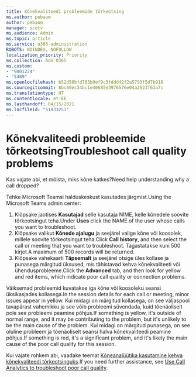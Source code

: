 ```yaml
---
title: Kõnekvaliteedi probleemide tõrkeotsing
ms.author: pebaum
author: pebaum
manager: scotv
ms.audience: Admin
ms.topic: article
ms.service: o365-administration
ROBOTS: NOINDEX, NOFOLLOW
localization_priority: Priority
ms.collection: Adm_O365
ms.custom:
- "9001224"
- "5489"
ms.openlocfilehash: b52d50bfd703b9ef9c3fddd42f2a5793f5d7b918
ms.sourcegitcommit: 8bc60ec34bc1e40685e3976576e04a2623f63a7c
ms.translationtype: HT
ms.contentlocale: et-EE
ms.lasthandoff: 04/15/2021
ms.locfileid: "51833251"
---
```

# <a name="troubleshoot-call-quality-problems"></a><span data-ttu-id="46060-102">Kõnekvaliteedi probleemide tõrkeotsing</span><span class="sxs-lookup"><span data-stu-id="46060-102">Troubleshoot call quality problems</span></span>

<span data-ttu-id="46060-103">Kas vajate abi, et mõista, miks kõne katkes?</span><span class="sxs-lookup"><span data-stu-id="46060-103">Need help understanding why a call dropped?</span></span>

<span data-ttu-id="46060-104">Tehke Microsoft Teamsi halduskeskust kasutades järgmist.</span><span class="sxs-lookup"><span data-stu-id="46060-104">Using the Microsoft Teams admin center:</span></span>

1. <span data-ttu-id="46060-105">Klõpsake jaotises **Kasutajad** selle kasutaja NIME, kelle kõnedele soovite tõrkeotsingut teha.</span><span class="sxs-lookup"><span data-stu-id="46060-105">Under **Uses** click the NAME of the user whose calls you want to troubleshoot.</span></span>
2. <span data-ttu-id="46060-106">Klõpsake valikut **Kõnede ajalugu** ja seejärel valige kõne või koosolek, millele soovite tõrkeotsingut teha.</span><span class="sxs-lookup"><span data-stu-id="46060-106">Click **Call history**, and then select the call or meeting that you want to troubleshoot.</span></span> <span data-ttu-id="46060-107">Tagastatakse kuni 500 kirjet.</span><span class="sxs-lookup"><span data-stu-id="46060-107">A maximum of 500 records will be returned.</span></span>
3. <span data-ttu-id="46060-108">Klõpsake vahekaarti **Täpsemalt** ja seejärel otsige üles kollase ja punasega märgitud üksused, mis tähistavad kehva kõnekvaliteeti või ühendusprobleeme.</span><span class="sxs-lookup"><span data-stu-id="46060-108">Click the **Advanced** tab, and then look for yellow and red items, which indicate poor call quality or connection problems.</span></span>

<span data-ttu-id="46060-109">Väiksemad probleemid kuvatakse iga kõne või koosoleku seansi üksikasjades kollasega.</span><span class="sxs-lookup"><span data-stu-id="46060-109">In the session details for each call or meeting, minor issues appear in yellow.</span></span> <span data-ttu-id="46060-110">Kui midagi on märgitud kollasega, on see väljaspool tavapärast vahemikku ja see võib probleemi süvendada, kuid tõenäoliselt pole see probleemi peamine põhjus.</span><span class="sxs-lookup"><span data-stu-id="46060-110">If something is yellow, it's outside of normal range, and it may be contributing to the problem, but it's unlikely to be the main cause of the problem.</span></span> <span data-ttu-id="46060-111">Kui midagi on märgitud punasega, on see oluline probleem ja tõenäoliselt seansi halva kõnekvaliteedi peamine põhjus.</span><span class="sxs-lookup"><span data-stu-id="46060-111">If something is red, it's a significant problem, and it's likely the main cause of the poor call quality for this session.</span></span>

<span data-ttu-id="46060-112">Kui vajate rohkem abi, vaadake teemat [Kõneanalüütika kasutamine kehva kõnekvaliteedi tõrkeotsinguks](https://docs.microsoft.com/microsoftteams/use-call-analytics-to-troubleshoot-poor-call-quality#troubleshoot-call-quality-problems-using-call-analytics).</span><span class="sxs-lookup"><span data-stu-id="46060-112">If you need further assistance, see [Use Call Analytics to troubleshoot poor call quality](https://docs.microsoft.com/microsoftteams/use-call-analytics-to-troubleshoot-poor-call-quality#troubleshoot-call-quality-problems-using-call-analytics).</span></span>
